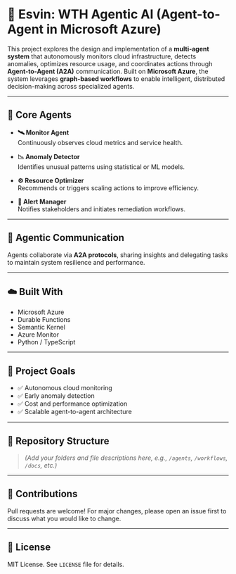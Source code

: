 # 🤖 Esvin: WTH Agentic AI (Agent-to-Agent in Microsoft Azure)

This project explores the design and implementation of a **multi-agent system** that autonomously monitors cloud infrastructure, detects anomalies, optimizes resource usage, and coordinates actions through **Agent-to-Agent (A2A)** communication. Built on **Microsoft Azure**, the system leverages **graph-based workflows** to enable intelligent, distributed decision-making across specialized agents.

---

## 🔧 Core Agents

- **🛰️ Monitor Agent**  
  Continuously observes cloud metrics and service health.

- **📉 Anomaly Detector**  
  Identifies unusual patterns using statistical or ML models.

- **⚙️ Resource Optimizer**  
  Recommends or triggers scaling actions to improve efficiency.

- **🚨 Alert Manager**  
  Notifies stakeholders and initiates remediation workflows.

---

## 🔁 Agentic Communication

Agents collaborate via **A2A protocols**, sharing insights and delegating tasks to maintain system resilience and performance.

---

## ☁️ Built With

- Microsoft Azure  
- Durable Functions  
- Semantic Kernel  
- Azure Monitor  
- Python / TypeScript  

---

## 📌 Project Goals

- ✅ Autonomous cloud monitoring  
- ✅ Early anomaly detection  
- ✅ Cost and performance optimization  
- ✅ Scalable agent-to-agent architecture  

---

## 📂 Repository Structure

> *(Add your folders and file descriptions here, e.g., `/agents`, `/workflows`, `/docs`, etc.)*

---

## 🙌 Contributions

Pull requests are welcome! For major changes, please open an issue first to discuss what you would like to change.

---

## 📄 License

MIT License. See `LICENSE` file for details.
